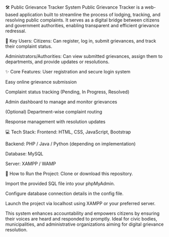 🛠️ Public Grievance Tracker System
Public Grievance Tracker is a web-based application built to streamline the process of lodging, tracking, and resolving public complaints. It serves as a digital bridge between citizens and government authorities, enabling transparent and efficient grievance redressal.

👥 Key Users:
Citizens: Can register, log in, submit grievances, and track their complaint status.

Administrators/Authorities: Can view submitted grievances, assign them to departments, and provide updates or resolutions.

✨ Core Features:
User registration and secure login system

Easy online grievance submission

Complaint status tracking (Pending, In Progress, Resolved)

Admin dashboard to manage and monitor grievances

(Optional) Department-wise complaint routing

Response management with resolution updates

💻 Tech Stack:
Frontend: HTML, CSS, JavaScript, Bootstrap

Backend: PHP / Java / Python (depending on implementation)

Database: MySQL

Server: XAMPP / WAMP

📌 How to Run the Project:
Clone or download this repository.

Import the provided SQL file into your phpMyAdmin.

Configure database connection details in the config file.

Launch the project via localhost using XAMPP or your preferred server.

This system enhances accountability and empowers citizens by ensuring their voices are heard and responded to promptly. Ideal for civic bodies, municipalities, and administrative organizations aiming for digital grievance resolution.
